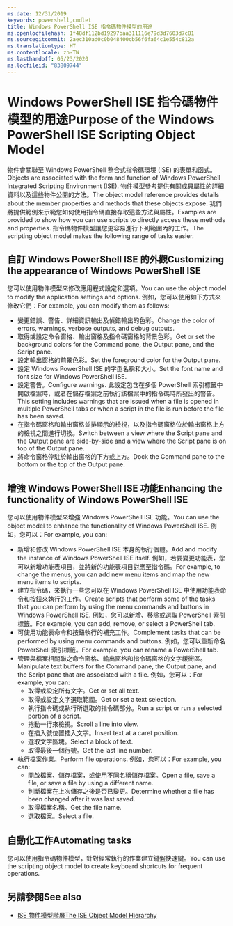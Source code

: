 ```yaml
---
ms.date: 12/31/2019
keywords: powershell,cmdlet
title: Windows PowerShell ISE 指令碼物件模型的用途
ms.openlocfilehash: 1f48df112bd19297baa311116e79d3d7603d7c81
ms.sourcegitcommit: 2aec310ad0c0b048400cb56f6fa64c1e554c812a
ms.translationtype: HT
ms.contentlocale: zh-TW
ms.lasthandoff: 05/23/2020
ms.locfileid: "83809744"
---
```

# <a name="purpose-of-the-windows-powershell-ise-scripting-object-model"></a><span data-ttu-id="427dc-103">Windows PowerShell ISE 指令碼物件模型的用途</span><span class="sxs-lookup"><span data-stu-id="427dc-103">Purpose of the Windows PowerShell ISE Scripting Object Model</span></span>

<span data-ttu-id="427dc-104">物件會關聯至 Windows PowerShell 整合式指令碼環境 (ISE) 的表單和函式。</span><span class="sxs-lookup"><span data-stu-id="427dc-104">Objects are associated with the form and function of Windows PowerShell Integrated Scripting Environment (ISE).</span></span> <span data-ttu-id="427dc-105">物件模型參考提供有關成員屬性的詳細資料以及這些物件公開的方法。</span><span class="sxs-lookup"><span data-stu-id="427dc-105">The object model reference provides details about the member properties and methods that these objects expose.</span></span> <span data-ttu-id="427dc-106">我們將提供範例來示範您如何使用指令碼直接存取這些方法與屬性。</span><span class="sxs-lookup"><span data-stu-id="427dc-106">Examples are provided to show how you can use scripts to directly access these methods and properties.</span></span> <span data-ttu-id="427dc-107">指令碼物件模型讓您更容易進行下列範圍內的工作。</span><span class="sxs-lookup"><span data-stu-id="427dc-107">The scripting object model makes the following range of tasks easier.</span></span>

## <a name="customizing-the-appearance-of-windows-powershell-ise"></a><span data-ttu-id="427dc-108">自訂 Windows PowerShell ISE 的外觀</span><span class="sxs-lookup"><span data-stu-id="427dc-108">Customizing the appearance of Windows PowerShell ISE</span></span>

<span data-ttu-id="427dc-109">您可以使用物件模型來修改應用程式設定和選項。</span><span class="sxs-lookup"><span data-stu-id="427dc-109">You can use the object model to modify the application settings and options.</span></span> <span data-ttu-id="427dc-110">例如，您可以使用如下方式來修改它們︰</span><span class="sxs-lookup"><span data-stu-id="427dc-110">For example, you can modify them as follows:</span></span>

- <span data-ttu-id="427dc-111">變更錯誤、警告、詳細資訊輸出及偵錯輸出的色彩。</span><span class="sxs-lookup"><span data-stu-id="427dc-111">Change the color of errors, warnings, verbose outputs, and debug outputs.</span></span>
- <span data-ttu-id="427dc-112">取得或設定命令窗格、輸出窗格及指令碼窗格的背景色彩。</span><span class="sxs-lookup"><span data-stu-id="427dc-112">Get or set the background colors for the Command pane, the Output pane, and the Script pane.</span></span>
- <span data-ttu-id="427dc-113">設定輸出窗格的前景色彩。</span><span class="sxs-lookup"><span data-stu-id="427dc-113">Set the foreground color for the Output pane.</span></span>
- <span data-ttu-id="427dc-114">設定 Windows PowerShell ISE 的字型名稱和大小。</span><span class="sxs-lookup"><span data-stu-id="427dc-114">Set the font name and font size for Windows PowerShell ISE.</span></span>
- <span data-ttu-id="427dc-115">設定警告。</span><span class="sxs-lookup"><span data-stu-id="427dc-115">Configure warnings.</span></span> <span data-ttu-id="427dc-116">此設定包含在多個 PowerShell 索引標籤中開啟檔案時，或者在儲存檔案之前執行該檔案中的指令碼時所發出的警告。</span><span class="sxs-lookup"><span data-stu-id="427dc-116">This setting includes warnings that are issued when a file is opened in multiple PowerShell tabs or when a script in the file is run before the file has been saved.</span></span>
- <span data-ttu-id="427dc-117">在指令碼窗格和輸出窗格並排顯示的檢視，以及指令碼窗格位於輸出窗格上方的檢視之間進行切換。</span><span class="sxs-lookup"><span data-stu-id="427dc-117">Switch between a view where the Script pane and the Output pane are side-by-side and a view where the Script pane is on top of the Output pane.</span></span>
- <span data-ttu-id="427dc-118">將命令窗格停駐於輸出窗格的下方或上方。</span><span class="sxs-lookup"><span data-stu-id="427dc-118">Dock the Command pane to the bottom or the top of the Output pane.</span></span>

## <a name="enhancing-the-functionality-of-windows-powershell-ise"></a><span data-ttu-id="427dc-119">增強 Windows PowerShell ISE 功能</span><span class="sxs-lookup"><span data-stu-id="427dc-119">Enhancing the functionality of Windows PowerShell ISE</span></span>

<span data-ttu-id="427dc-120">您可以使用物件模型來增強 Windows PowerShell ISE 功能。</span><span class="sxs-lookup"><span data-stu-id="427dc-120">You can use the object model to enhance the functionality of Windows PowerShell ISE.</span></span> <span data-ttu-id="427dc-121">例如，您可以：</span><span class="sxs-lookup"><span data-stu-id="427dc-121">For example, you can:</span></span>

- <span data-ttu-id="427dc-122">新增和修改 Windows PowerShell ISE 本身的執行個體。</span><span class="sxs-lookup"><span data-stu-id="427dc-122">Add and modify the instance of Windows PowerShell ISE itself.</span></span> <span data-ttu-id="427dc-123">例如，若要變更功能表，您可以新增功能表項目，並將新的功能表項目對應至指令碼。</span><span class="sxs-lookup"><span data-stu-id="427dc-123">For example, to change the menus, you can add new menu items and map the new menu items to scripts.</span></span>
- <span data-ttu-id="427dc-124">建立指令碼，來執行一些您可以在 Windows PowerShell ISE 中使用功能表命令和按鈕來執行的工作。</span><span class="sxs-lookup"><span data-stu-id="427dc-124">Create scripts that perform some of the tasks that you can perform by using the menu commands and buttons in Windows PowerShell ISE.</span></span> <span data-ttu-id="427dc-125">例如，您可以新增、移除或選取 PowerShell 索引標籤。</span><span class="sxs-lookup"><span data-stu-id="427dc-125">For example, you can add, remove, or select a PowerShell tab.</span></span>
- <span data-ttu-id="427dc-126">可使用功能表命令和按鈕執行的補充工作。</span><span class="sxs-lookup"><span data-stu-id="427dc-126">Complement tasks that can be performed by using menu commands and buttons.</span></span> <span data-ttu-id="427dc-127">例如，您可以重新命名 PowerShell 索引標籤。</span><span class="sxs-lookup"><span data-stu-id="427dc-127">For example, you can rename a PowerShell tab.</span></span>
- <span data-ttu-id="427dc-128">管理與檔案相關聯之命令窗格、輸出窗格和指令碼窗格的文字緩衝區。</span><span class="sxs-lookup"><span data-stu-id="427dc-128">Manipulate text buffers for the Command pane, the Output pane, and the Script pane that are associated with a file.</span></span> <span data-ttu-id="427dc-129">例如，您可以：</span><span class="sxs-lookup"><span data-stu-id="427dc-129">For example, you can:</span></span>
  - <span data-ttu-id="427dc-130">取得或設定所有文字。</span><span class="sxs-lookup"><span data-stu-id="427dc-130">Get or set all text.</span></span>
  - <span data-ttu-id="427dc-131">取得或設定文字選取範圍。</span><span class="sxs-lookup"><span data-stu-id="427dc-131">Get or set a text selection.</span></span>
  - <span data-ttu-id="427dc-132">執行指令碼或執行所選取的指令碼部分。</span><span class="sxs-lookup"><span data-stu-id="427dc-132">Run a script or run a selected portion of a script.</span></span>
  - <span data-ttu-id="427dc-133">捲動一行來檢視。</span><span class="sxs-lookup"><span data-stu-id="427dc-133">Scroll a line into view.</span></span>
  - <span data-ttu-id="427dc-134">在插入號位置插入文字。</span><span class="sxs-lookup"><span data-stu-id="427dc-134">Insert text at a caret position.</span></span>
  - <span data-ttu-id="427dc-135">選取文字區塊。</span><span class="sxs-lookup"><span data-stu-id="427dc-135">Select a block of text.</span></span>
  - <span data-ttu-id="427dc-136">取得最後一個行號。</span><span class="sxs-lookup"><span data-stu-id="427dc-136">Get the last line number.</span></span>
- <span data-ttu-id="427dc-137">執行檔案作業。</span><span class="sxs-lookup"><span data-stu-id="427dc-137">Perform file operations.</span></span> <span data-ttu-id="427dc-138">例如，您可以：</span><span class="sxs-lookup"><span data-stu-id="427dc-138">For example, you can:</span></span>
  - <span data-ttu-id="427dc-139">開啟檔案、儲存檔案，或使用不同名稱儲存檔案。</span><span class="sxs-lookup"><span data-stu-id="427dc-139">Open a file, save a file, or save a file by using a different name.</span></span>
  - <span data-ttu-id="427dc-140">判斷檔案在上次儲存之後是否已變更。</span><span class="sxs-lookup"><span data-stu-id="427dc-140">Determine whether a file has been changed after it was last saved.</span></span>
  - <span data-ttu-id="427dc-141">取得檔案名稱。</span><span class="sxs-lookup"><span data-stu-id="427dc-141">Get the file name.</span></span>
  - <span data-ttu-id="427dc-142">選取檔案。</span><span class="sxs-lookup"><span data-stu-id="427dc-142">Select a file.</span></span>

## <a name="automating-tasks"></a><span data-ttu-id="427dc-143">自動化工作</span><span class="sxs-lookup"><span data-stu-id="427dc-143">Automating tasks</span></span>

<span data-ttu-id="427dc-144">您可以使用指令碼物件模型，針對經常執行的作業建立鍵盤快速鍵。</span><span class="sxs-lookup"><span data-stu-id="427dc-144">You can use the scripting object model to create keyboard shortcuts for frequent operations.</span></span>

## <a name="see-also"></a><span data-ttu-id="427dc-145">另請參閱</span><span class="sxs-lookup"><span data-stu-id="427dc-145">See also</span></span>

- [<span data-ttu-id="427dc-146">ISE 物件模型階層</span><span class="sxs-lookup"><span data-stu-id="427dc-146">The ISE Object Model Hierarchy</span></span>](The-ISE-Object-Model-Hierarchy.md)
